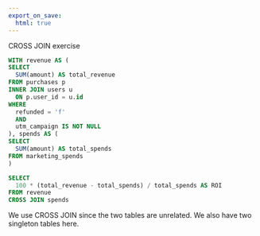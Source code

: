 ```yaml
---
export_on_save:
  html: true
---
```


CROSS JOIN exercise

```sql
WITH revenue AS (
SELECT 
  SUM(amount) AS total_revenue
FROM purchases p 
INNER JOIN users u 
  ON p.user_id = u.id
WHERE 
  refunded = 'f'
  AND 
  utm_campaign IS NOT NULL
), spends AS (
SELECT 
  SUM(amount) AS total_spends
FROM marketing_spends
)

SELECT 
  100 * (total_revenue - total_spends) / total_spends AS ROI
FROM revenue
CROSS JOIN spends
```

We use CROSS JOIN since the two tables are unrelated. We also have two singleton tables here.